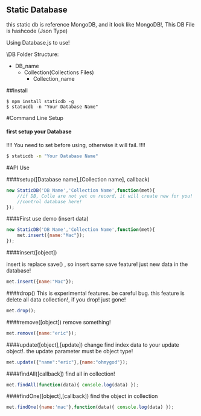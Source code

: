 ## Static Database

this static db is reference MongoDB, and it look like MongoDB!, This DB File is hashcode (Json Type)

Using Database.js to use!

\DB Folder Structure:
 * DB_name
 	* Collection(Collections Files)
 		* Collection_name

##Install
````shell
$ npm install staticdb -g
$ statucdb -n "Your Database Name"
````

#Command Line Setup

#### first setup your Database
!!!! You need to set before using, otherwise it will fail. !!!!
````Bash
$ staticdb -n "Your Database Name"
````

#API Use

####setup([Database name],[Collection name], callback)

````javascript
new StaticDB('DB Name','Collection Name',function(met){
	//if DB, Colle are not yet on record, it will create new for you!
	//control database here!
});
````

####First use demo (insert data)

````javascript
new StaticDB('DB Name','Collection Name',function(met){
	met.insert({name:"Mac"});
});
````

####insert([object])

insert is replace save() , so insert same save feature!
just new data in the database!

````javascript
met.insert({name:"Mac"});
````

####drop()
This is experimental features. be careful bug.  this feature is delete all data collection!, if you drop! just gone!
````javascript
met.drop();
````

####remove([object])
remove something!
````javascript
met.remove({name:"eric"});
````

####update([object],[update])
change find index data to your update object!. the update parameter must be object type!
````javascript
met.update({"name":"eric"},{name:"ohmygod"});
````

####findAll([callback])
find all in collection!
````javascript
met.findAll(function(data){ console.log(data) });
````

####findOne([object],[callback])
find the object in collection
````javascript
met.findOne({name:'mac'},function(data){ console.log(data) });
````
